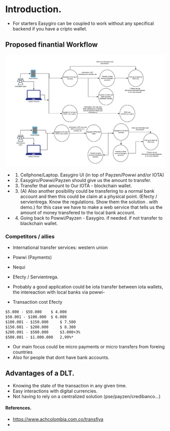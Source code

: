 
# Introduction. 

* For starters Easygiro can be coupled to work without any specifical backend if you have a cripto wallet. 


## Proposed finantial Workflow

<img src="./finantial-workflow.png">

* 1. Cellphone/Laptop. Easygiro UI (in top of Payzen/Powwi and/or IOTA)  
* 2. Easygiro/Powwi/Payzen should give us the amount to transfer. 
* 3. Transfer that amount to Our IOTA - blockchain wallet.
* 3. (A) Also another posibility could be transfering to a normal bank account and then this could be claim at a physical point. (Efecty / servientrega. Know the regulations. Show them the solution . with demo.) for this case we have to make 
a web service that tells us the amount of money transfered to the local bank account. 
* 4. Going back to Powwi/Payzen - Easygiro. if needed. if not transfer to blackchain wallet.

### Competitors / allies
* International transfer services: western union 
* Powwi (Payments) 
* Nequi
* Efecty / Servientrega.
* Probably a good application could be iota transfer between iota wallets, the intereaction with local banks via powwi-
 

* Transaction cost Efecty
```
$5.000 - $50.000 	$ 4.000
$50.001 - $100.000 	$ 6.000
$100.001 - $150.000 	$ 7.500
$150.001 - $200.000 	$ 8.300
$200.001 - $500.000 	$3.000+3%
$500.001 - $1.000.000 	2,99%*
```
* Our main focus could be micro payments or micro transfers from foreing countries
* Also for people that dont have bank accounts.

## Advantages of a DLT. 

* Knowing the state of the transaction in any given time.
* Easy interactions with digital currencies.
* Not having to rely on a centralized solution (pse/payzen/credibanco...) 

#### References. 
* https://www.achcolombia.com.co/transfiya
* 
